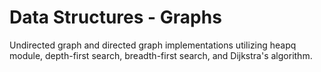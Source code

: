 # Data Structures - Graphs
Undirected graph and directed graph implementations utilizing heapq module, depth-first search, breadth-first search, and Dijkstra's algorithm.

